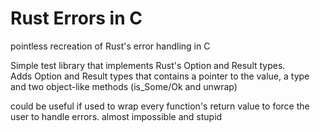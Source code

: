 # Rust Errors in C
pointless recreation of Rust's error handling in C

Simple test library that implements Rust's Option and Result types.  
Adds Option and Result types that contains a pointer to the value, a type and two object-like methods (is_Some/Ok and unwrap)

could be useful if used to wrap every function's return value to force the user to handle errors. almost impossible and stupid
